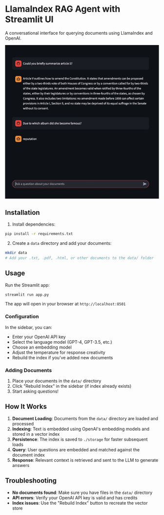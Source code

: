 # LlamaIndex RAG Agent with Streamlit UI

A conversational interface for querying documents using LlamaIndex and OpenAI.

![UI Demo](ui-firstdraft.jpeg)

## Installation

1. Install dependencies:
```bash
pip install -r requirements.txt
```

2. Create a `data` directory and add your documents:
```bash
mkdir data
# Add your .txt, .pdf, .html, or other documents to the data/ folder
```

## Usage

Run the Streamlit app:
```bash
streamlit run app.py
```

The app will open in your browser at `http://localhost:8501`

### Configuration

In the sidebar, you can:
- Enter your OpenAI API key
- Select the language model (GPT-4, GPT-3.5, etc.)
- Choose an embedding model
- Adjust the temperature for response creativity
- Rebuild the index if you've added new documents

### Adding Documents

1. Place your documents in the `data/` directory
2. Click "Rebuild Index" in the sidebar (if index already exists)
3. Start asking questions!

## How It Works

1. **Document Loading**: Documents from the `data/` directory are loaded and processed
2. **Indexing**: Text is embedded using OpenAI's embedding models and stored in a vector index
3. **Persistence**: The index is saved to `./storage` for faster subsequent loads
4. **Query**: User questions are embedded and matched against the document index
5. **Response**: Relevant context is retrieved and sent to the LLM to generate answers

## Troubleshooting

- **No documents found**: Make sure you have files in the `data/` directory
- **API errors**: Verify your OpenAI API key is valid and has credits
- **Index issues**: Use the "Rebuild Index" button to recreate the vector store
